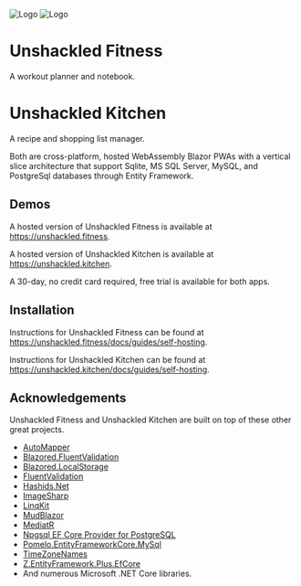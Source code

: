 
![Logo](https://my.unshackled.fitness/icon_x128.png)
![Logo](https://my.unshackled.kitchen/icon_x128.png)


# Unshackled Fitness

A workout planner and notebook. 

# Unshackled Kitchen

A recipe and shopping list manager.

Both are cross-platform, hosted WebAssembly Blazor PWAs with a vertical slice architecture that support Sqlite, MS SQL Server, MySQL, and PostgreSql databases through Entity Framework.

## Demos

A hosted version of Unshackled Fitness is available at https://unshackled.fitness.

A hosted version of Unshackled Kitchen is available at https://unshackled.kitchen.

A 30-day, no credit card required, free trial is available for both apps.

## Installation

Instructions for Unshackled Fitness can be found at https://unshackled.fitness/docs/guides/self-hosting.

Instructions for Unshackled Kitchen can be found at https://unshackled.kitchen/docs/guides/self-hosting.

## Acknowledgements

Unshackled Fitness and Unshackled Kitchen are built on top of these other great projects.

 - [AutoMapper](https://automapper.org/)
 - [Blazored.FluentValidation](https://github.com/Blazored/FluentValidation)
 - [Blazored.LocalStorage](https://github.com/Blazored/LocalStorage)
 - [FluentValidation](https://docs.fluentvalidation.net/en/latest/)
 - [Hashids.Net](https://github.com/ullmark/hashids.net)
 - [ImageSharp](https://sixlabors.com/products/imagesharp/)
 - [LinqKit](https://github.com/scottksmith95/LINQKit)
 - [MudBlazor](https://mudblazor.com/)
 - [MediatR](https://github.com/jbogard/MediatR)
 - [Npgsql EF Core Provider for PostgreSQL](https://github.com/npgsql/efcore.pg)
 - [Pomelo.EntityFrameworkCore.MySql](https://github.com/PomeloFoundation/Pomelo.EntityFrameworkCore.MySql)
 - [TimeZoneNames](https://github.com/mattjohnsonpint/TimeZoneNames)
 - [Z.EntityFramework.Plus.EfCore](https://entityframework-plus.net/)
 - And numerous Microsoft .NET Core libraries.
